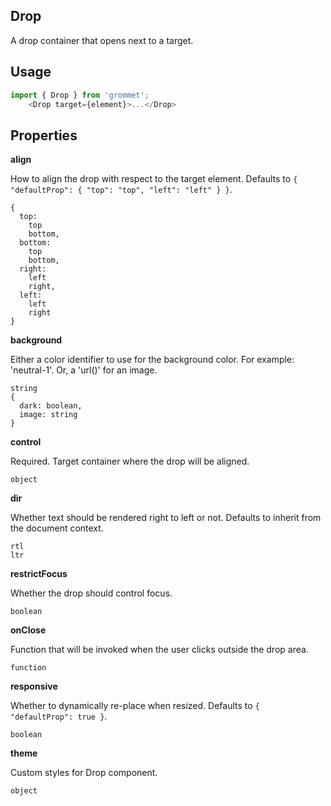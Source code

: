 ## Drop
A drop container that opens next to a target.

## Usage

```javascript
import { Drop } from 'grommet';
    <Drop target={element}>...</Drop>
```

## Properties

**align**

How to align the drop with respect to the target element. Defaults to `{
  "defaultProp": {
    "top": "top",
    "left": "left"
  }
}`.

```
{
  top: 
    top
    bottom,
  bottom: 
    top
    bottom,
  right: 
    left
    right,
  left: 
    left
    right
}
```

**background**

Either a color identifier to use for the background color. For example:
      'neutral-1'. Or, a 'url()' for an image.

```
string
{
  dark: boolean,
  image: string
}
```

**control**

Required. Target container where the drop will be aligned.

```
object
```

**dir**

Whether text should be rendered right to left or not. Defaults to
      inherit from the document context.

```
rtl
ltr
```

**restrictFocus**

Whether the drop should control focus.

```
boolean
```

**onClose**

Function that will be invoked when the user clicks outside the drop area.

```
function
```

**responsive**

Whether to dynamically re-place when resized. Defaults to `{
  "defaultProp": true
}`.

```
boolean
```

**theme**

Custom styles for Drop component.

```
object
```
  